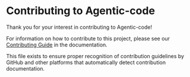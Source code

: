 # Contributing to Agentic-code

Thank you for your interest in contributing to Agentic-code!

For information on how to contribute to this project, please see our [Contributing Guide](./docs/developer/contributing.md) in the documentation.

This file exists to ensure proper recognition of contribution guidelines by GitHub and other platforms that automatically detect contribution documentation.